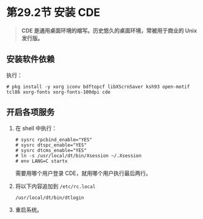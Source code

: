 # 第29.2节 安装 CDE

> **CDE 是通用桌面环境的缩写。历史悠久的桌面环境，常被用于商业的 Unix 发行版。**

## 安装软件依赖

执行：

```
# pkg install -y xorg iconv bdftopcf libXScrnSaver ksh93 open-motif tcl86 xorg-fonts xorg-fonts-100dpi cde
```

## 开启各项服务

1.  在 shell 中执行：

    ```
    # sysrc rpcbind_enable="YES"
    # sysrc dtspc_enable="YES"
    # sysrc dtcms_enable="YES"
    # ln -s /usr/local/dt/bin/Xsession ~/.Xsession 
    # env LANG=C startx
    ```

    需要用哪个用户登录 CDE，就用哪个用户执行最后两行。
2.  将以下内容追加到 `/etc/rc.local`

    ```
    /usr/local/dt/bin/dtlogin
    ```
3. 重启系统。
